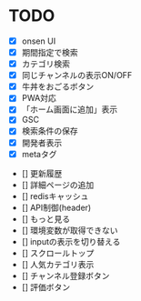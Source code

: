 # TODO
- [x] onsen UI
- [x] 期間指定で検索
- [x] カテゴリ検索
- [x] 同じチャンネルの表示ON/OFF
- [x] 牛丼をおごるボタン
- [x] PWA対応
- [x] 「ホーム画面に追加」表示
- [x] GSC
- [x] 検索条件の保存
- [x] 開発者表示
- [x] metaタグ
- [] 更新履歴
- [] 詳細ページの追加
- [] redisキャッシュ
- [] API制御(header)
- [] もっと見る
- [] 環境変数が取得できない
- [] inputの表示を切り替える
- [] スクロールトップ
- [] 人気カテゴリ表示
- [] チャンネル登録ボタン
- [] 評価ボタン
